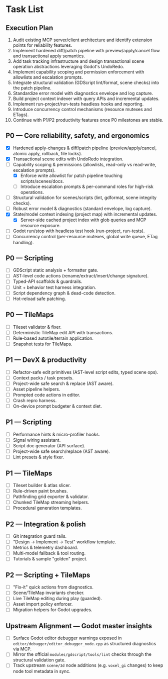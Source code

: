 # Task List

## Execution Plan
1. Audit existing MCP server/client architecture and identify extension points for reliability features.
2. Implement hardened diff/patch pipeline with preview/apply/cancel flow and transactional apply semantics.
3. Add task tracking infrastructure and design transactional scene operation abstractions leveraging Godot's UndoRedo.
4. Implement capability scoping and permission enforcement with allowlists and escalation prompts.
5. Integrate structural validation (GDScript lint/format, scene checks) into the patch pipeline.
6. Standardize error model with diagnostics envelope and log capture.
7. Build project context indexer with query APIs and incremental updates.
8. Implement run-project/run-tests headless hooks and reporting.
9. Introduce concurrency control mechanisms (resource mutexes and ETags).
10. Continue with P1/P2 productivity features once P0 milestones are stable.

## P0 — Core reliability, safety, and ergonomics
- [x] Hardened apply-changes & diff/patch pipeline (preview/apply/cancel, atomic apply, rollback, file locks).
- [x] Transactional scene edits with UndoRedo integration.
- [ ] Capability scoping & permissions (allowlists, read-only vs read-write, escalation prompts).
  - [x] Enforce write allowlist for patch pipeline touching scripts/scenes/docs.
  - [ ] Introduce escalation prompts & per-command roles for high-risk operations.
- [ ] Structural validation for scenes/scripts (lint, gdformat, scene integrity checks).
- [ ] Robust error model & diagnostics (standard envelope, log capture).
- [x] State/model context indexing (project map) with incremental updates.
  - [x] Server-side cached project index with glob queries and MCP resource exposure.
- [ ] Godot run/stop with headless test hook (run-project, run-tests).
- [ ] Concurrency control (per-resource mutexes, global write queue, ETag handling).

## P0 — Scripting
- [ ] GDScript static analysis + formatter gate.
- [ ] AST-level code actions (rename/extract/insert/change signature).
- [ ] Typed-API scaffolds & guardrails.
- [ ] Unit + behavior test harness integration.
- [ ] Script dependency graph & dead-code detection.
- [ ] Hot-reload safe patching.

## P0 — TileMaps
- [ ] Tileset validator & fixer.
- [ ] Deterministic TileMap edit API with transactions.
- [ ] Rule-based autotile/terrain application.
- [ ] Snapshot tests for TileMaps.

## P1 — DevX & productivity
- [ ] Refactor-safe edit primitives (AST-level script edits, typed scene ops).
- [ ] Context packs / task presets.
- [ ] Project-wide safe search & replace (AST aware).
- [ ] Asset pipeline helpers.
- [ ] Prompted code actions in editor.
- [ ] Crash repro harness.
- [ ] On-device prompt budgeter & context diet.

## P1 — Scripting
- [ ] Performance hints & micro-profiler hooks.
- [ ] Signal wiring assistant.
- [ ] Script doc generator (API surface).
- [ ] Project-wide safe search/replace (AST aware).
- [ ] Lint presets & style fixer.

## P1 — TileMaps
- [ ] Tileset builder & atlas slicer.
- [ ] Rule-driven paint brushes.
- [ ] Pathfinding grid exporter & validator.
- [ ] Chunked TileMap streaming helpers.
- [ ] Procedural generation templates.

## P2 — Integration & polish
- [ ] Git integration guard rails.
- [ ] "Design → Implement → Test" workflow template.
- [ ] Metrics & telemetry dashboard.
- [ ] Multi-model fallback & tool routing.
- [ ] Tutorials & sample "golden" project.

## P2 — Scripting + TileMaps
- [ ] "Fix-it" quick actions from diagnostics.
- [ ] Scene/TileMap invariants checker.
- [ ] Live TileMap editing during play (guarded).
- [ ] Asset import policy enforcer.
- [ ] Migration helpers for Godot upgrades.

## Upstream Alignment — Godot master insights
- [ ] Surface Godot editor debugger warnings exposed in `editor/debugger/editor_debugger_node.cpp` as structured diagnostics via MCP.
- [ ] Mirror the official `modules/gdscript/tools/lint` checks through the structural validation gate.
- [ ] Track upstream `scene/3d` node additions (e.g. `voxel_gi` changes) to keep node tool metadata in sync.
